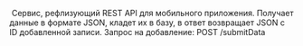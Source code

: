  Сервис, рефлизующий REST API для мобильного приложения.
Получает данные в формате JSON, кладет их в базу, в ответ возвращает JSON с ID добавленной записи.
Запрос на добавление:
POST /submitData
